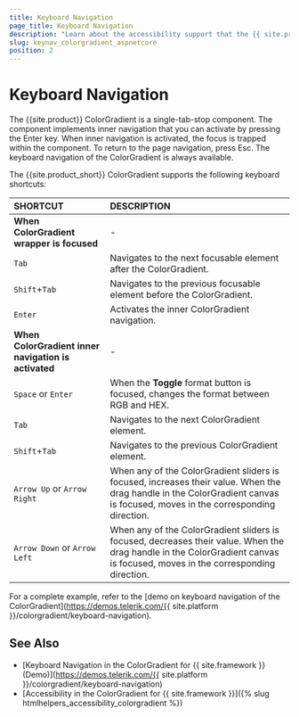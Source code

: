 ```yaml
---
title: Keyboard Navigation
page_title: Keyboard Navigation
description: "Learn about the accessibility support that the {{ site.product }} ColorGradient component provides through its keyboard navigation functionality."
slug: keynav_colorgradient_aspnetcore
position: 2
---
```


# Keyboard Navigation

The {{site.product}} ColorGradient is a single-tab-stop component. The component implements inner navigation that you can activate by pressing the Enter key. When inner navigation is activated, the focus is trapped within the component. To return to the page navigation, press Esc. The keyboard navigation of the ColorGradient is always available.

The {{site.product_short}} ColorGradient supports the following keyboard shortcuts:

| SHORTCUT						| DESCRIPTION				|
|:---                 |:---                  |
| **When ColorGradient wrapper is focused** | - |                  |
| `Tab` | Navigates to the next focusable element after the ColorGradient. |
| `Shift`+`Tab` | Navigates to the previous focusable element before the ColorGradient. |
| `Enter` | Activates the inner ColorGradient navigation. |
| **When ColorGradient inner navigation is activated** | - |                                        |
| `Space` or `Enter`             | When the **Toggle** format button is focused, changes the format between RGB and HEX.|
| `Tab`               | Navigates to the next ColorGradient element.|
| `Shift`+`Tab`    | Navigates to the previous ColorGradient element.|
| `Arrow Up` or `Arrow Right`    | When any of the ColorGradient sliders is focused, increases their value. When the drag handle in the ColorGradient canvas is focused, moves in the corresponding direction.|
| `Arrow Down` or `Arrow Left`    | When any of the ColorGradient sliders is focused, decreases their value. When the drag handle in the ColorGradient canvas is focused, moves in the corresponding direction.|

For a complete example, refer to the [demo on keyboard navigation of the ColorGradient](https://demos.telerik.com/{{ site.platform }}/colorgradient/keyboard-navigation).

## See Also

* [Keyboard Navigation in the ColorGradient for {{ site.framework }} (Demo)](https://demos.telerik.com/{{ site.platform }}/colorgradient/keyboard-navigation)
* [Accessibility in the ColorGradient for {{ site.framework }}]({% slug htmlhelpers_accessibility_colorgradient %})
